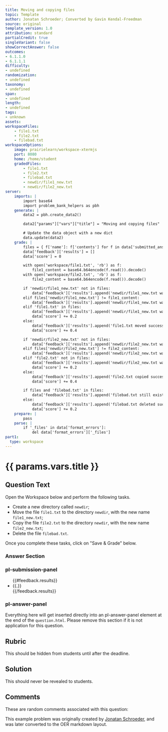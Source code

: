 ```yaml
---
title: Moving and copying files
topic: Template
author: Jonatan Schroeder; Converted by Gavin Kendal-Freedman
source: original
template_version: 1.0
attribution: standard
partialCredit: true
singleVariant: false
showCorrectAnswer: false
outcomes:
- 6.1.1.0
- 6.1.1.1
difficulty:
- undefined
randomization:
- undefined
taxonomy:
- undefined
span:
- undefined
length:
- undefined
tags:
- unknown
assets:
workspaceFiles:
    - file1.txt
    - file2.txt
    - filebad.txt
workspaceOptions:
    image: prairielearn/workspace-xtermjs
    port: 8080
    home: /home/student
    gradedFiles:
        - file1.txt
        - file2.txt
        - filebad.txt
        - newdir/file1_new.txt
        - newdir/file2_new.txt
server:
    imports: |
        import base64 
        import problem_bank_helpers as pbh
    generate: |
        data2 = pbh.create_data2()

        data2["params"]["vars"]["title"] = "Moving and copying files"

        # Update the data object with a new dict
        data.update(data2)
    grade: |
        files = { f['name']: f['contents'] for f in data['submitted_answers'].get('_files', []) }
        data['feedback']['results'] = []
        data['score'] = 0

        with open('workspace/file1.txt', 'rb') as f:
            file1_content = base64.b64encode(f.read()).decode()
        with open('workspace/file2.txt', 'rb') as f:
            file2_content = base64.b64encode(f.read()).decode()

        if 'newdir/file1_new.txt' not in files:
            data['feedback']['results'].append('newdir/file1_new.txt was not created.')
        elif files['newdir/file1_new.txt'] != file1_content:
            data['feedback']['results'].append('newdir/file1_new.txt was created, but it is not based on file1.txt.')
        elif 'file1.txt' in files:
            data['feedback']['results'].append('newdir/file1_new.txt was created properly, but the old file still exists.')
            data['score'] += 0.2
        else:
            data['feedback']['results'].append('file1.txt moved successfully.')
            data['score'] += 0.4

        if 'newdir/file2_new.txt' not in files:
            data['feedback']['results'].append('newdir/file2_new.txt was not created.')
        elif files['newdir/file2_new.txt'] != file2_content:
            data['feedback']['results'].append('newdir/file2_new.txt was created, but it is not based on file2.txt.')
        elif 'file2.txt' not in files:
            data['feedback']['results'].append('newdir/file2_new.txt was created properly, but the old file no longer exists.')
            data['score'] += 0.2
        else:
            data['feedback']['results'].append('file2.txt copied successfully.')
            data['score'] += 0.4

        if files and 'filebad.txt' in files:
            data['feedback']['results'].append('filebad.txt still exists.')
        else:
            data['feedback']['results'].append('filebad.txt deleted successfully.')
            data['score'] += 0.2
    prepare: |
        pass
    parse: |
        if '_files' in data['format_errors']:
            del data['format_errors']['_files']
part1:
  type: workspace
---
```

# {{ params.vars.title }}

## Question Text

Open the Workspace below and perform the following tasks.

- Create a new directory called `newdir`;
- Move the file `file1.txt` to the directory `newdir`, with the new name `file1_new.txt`;
- Copy the file `file2.txt` to the directory `newdir`, with the new name `file2_new.txt`;
- Delete the file `filebad.txt`.

Once you complete these tasks, click on "Save & Grade" below.

### Answer Section


### pl-submission-panel

<ul>
  {{#feedback.results}}
  <li>{{.}}</li>
  {{/feedback.results}}
</ul>

<!-- Everything here will get inserted directly into the pl-submission-panel element at the end of the `question.html`.
Please remove this section if it is not application for this question. -->

### pl-answer-panel

Everything here will get inserted directly into an pl-answer-panel element at the end of the `question.html`.
Please remove this section if it is not application for this question.

## Rubric

This should be hidden from students until after the deadline.

## Solution

This should never be revealed to students.

## Comments

These are random comments associated with this question:

This example problem was originally created by [Jonatan Schroeder](https://www.cs.ubc.ca/people/jonatan-schroeder), and was later converted to the OER markdown layout.

